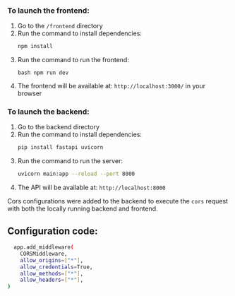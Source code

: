 ### To launch the frontend:

1. Go to the `/frontend` directory
2. Run the command to install dependencies:
   ```bash
   npm install
   ```
4. Run the command to run the frontend:
   ```
   bash npm run dev
   ```
6. The frontend will be available at: `http://localhost:3000/` in your browser

### To launch the backend:

1. Go to the backend directory
2. Run the command to install dependencies:
   ```bash
   pip install fastapi uvicorn
   ```
4. Run the command to run the server:
   ```bash
   uvicorn main:app --reload --port 8000
   ```
6. The API will be available at: `http://localhost:8000`

Cors configurations were added to the backend to execute the `cors` request with both the locally running backend and frontend.

## Configuration code:

```bash
  app.add_middleware(
    CORSMiddleware,
    allow_origins=["*"],  
    allow_credentials=True,
    allow_methods=["*"], 
    allow_headers=["*"], 
)
```
